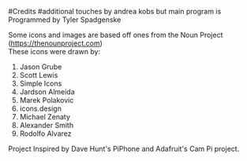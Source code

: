 #Credits
#additional touches by andrea kobs but main program is 
Programmed by Tyler Spadgenske

Some icons and images are based off ones from the Noun Project (https://thenounproject.com)</br> 
These icons were drawn by:</br>
1. Jason Grube</br>
2. Scott Lewis</br>
3. Simple Icons</br>
4. Jardson Almeida</br>
5. Marek Polakovic</br>
6. icons.design</br>
7. Michael Zenaty</br>
8. Alexander Smith</br>
9. Rodolfo Alvarez</br>

Project Inspired by Dave Hunt's PiPhone and Adafruit's Cam Pi project.
